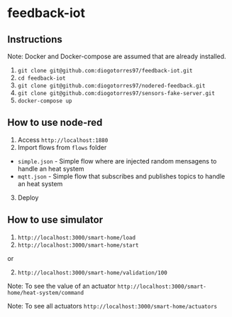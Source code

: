 # feedback-iot

## Instructions

Note: Docker and Docker-compose are assumed that are already installed.

1. `git clone git@github.com:diogotorres97/feedback-iot.git`
2. `cd feedback-iot`
3. `git clone git@github.com:diogotorres97/nodered-feedback.git`
4. `git clone git@github.com:diogotorres97/sensors-fake-server.git`
5. `docker-compose up`

## How to use node-red

1. Access `http://localhost:1880`
1. Import flows from `flows` folder
 * `simple.json` - Simple flow where are injected random mensagens to handle an heat system
 * `mqtt.json` - Simple flow that subscribes and publishes topics to handle an heat system
3. Deploy

## How to use simulator
1. `http://localhost:3000/smart-home/load`
2. `http://localhost:3000/smart-home/start`

or

2. `http://localhost:3000/smart-home/validation/100`

Note: To see the value of an actuator `http://localhost:3000/smart-home/heat-system/command`

Note: To see all actuators `http://localhost:3000/smart-home/actuators`
